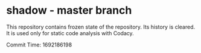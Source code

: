# shadow - master branch

This repository contains frozen state of the repository.
Its history is cleared. It is used only for static code
analysis with Codacy.

Commit Time: 1692186198